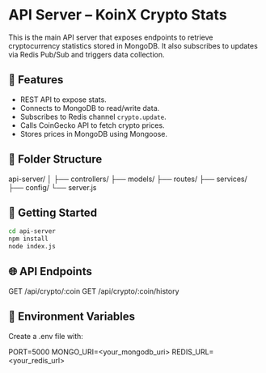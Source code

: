 # API Server – KoinX Crypto Stats

This is the main API server that exposes endpoints to retrieve cryptocurrency statistics stored in MongoDB. It also subscribes to updates via Redis Pub/Sub and triggers data collection.

## 📌 Features

- REST API to expose stats.
- Connects to MongoDB to read/write data.
- Subscribes to Redis channel `crypto.update`.
- Calls CoinGecko API to fetch crypto prices.
- Stores prices in MongoDB using Mongoose.

## 📁 Folder Structure

api-server/
│
├── controllers/
├── models/
├── routes/
├── services/
├── config/
└── server.js


## 🚀 Getting Started

```bash
cd api-server
npm install
node index.js
```

## 🌐 API Endpoints

GET /api/crypto/:coin
GET /api/crypto/:coin/history

## 🔌 Environment Variables

Create a .env file with:

PORT=5000
MONGO_URI=<your_mongodb_uri>
REDIS_URL=<your_redis_url>
